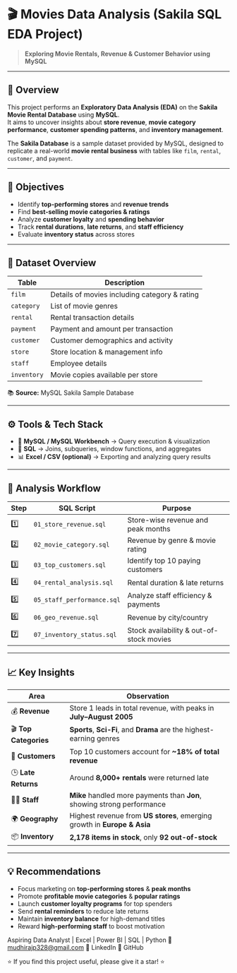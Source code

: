 # 🎬 Movies Data Analysis (Sakila SQL EDA Project)

> **Exploring Movie Rentals, Revenue & Customer Behavior using MySQL**

---

## 📘 Overview

This project performs an **Exploratory Data Analysis (EDA)** on the **Sakila Movie Rental Database** using **MySQL**.  
It aims to uncover insights about **store revenue**, **movie category performance**, **customer spending patterns**, and **inventory management**.  

The **Sakila Database** is a sample dataset provided by MySQL, designed to replicate a real-world **movie rental business** with tables like `film`, `rental`, `customer`, and `payment`.

---

## 🎯 Objectives

- Identify **top-performing stores** and **revenue trends**  
- Find **best-selling movie categories & ratings**  
- Analyze **customer loyalty** and **spending behavior**  
- Track **rental durations**, **late returns**, and **staff efficiency**  
- Evaluate **inventory status** across stores  

---

## 🧩 Dataset Overview

| Table | Description |
|--------|-------------|
| `film` | Details of movies including category & rating |
| `category` | List of movie genres |
| `rental` | Rental transaction details |
| `payment` | Payment and amount per transaction |
| `customer` | Customer demographics and activity |
| `store` | Store location & management info |
| `staff` | Employee details |
| `inventory` | Movie copies available per store |

📚 **Source:** MySQL Sakila Sample Database

---

## ⚙️ Tools & Tech Stack

- 🐬 **MySQL / MySQL Workbench** → Query execution & visualization  
- 🧮 **SQL** → Joins, subqueries, window functions, and aggregates  
- 📊 **Excel / CSV (optional)** → Exporting and analyzing query results  

---

## 🧠 Analysis Workflow

| Step | SQL Script | Purpose |
|------|-------------|----------|
| 1️⃣ | `01_store_revenue.sql` | Store-wise revenue and peak months |
| 2️⃣ | `02_movie_category.sql` | Revenue by genre & movie rating |
| 3️⃣ | `03_top_customers.sql` | Identify top 10 paying customers |
| 4️⃣ | `04_rental_analysis.sql` | Rental duration & late returns |
| 5️⃣ | `05_staff_performance.sql` | Analyze staff efficiency & payments |
| 6️⃣ | `06_geo_revenue.sql` | Revenue by city/country |
| 7️⃣ | `07_inventory_status.sql` | Stock availability & out-of-stock movies |

---

## 📈 Key Insights

| Area | Observation |
|------|--------------|
| 💰 **Revenue** | Store 1 leads in total revenue, with peaks in **July–August 2005** |
| 🎬 **Top Categories** | **Sports**, **Sci-Fi**, and **Drama** are the highest-earning genres |
| 👥 **Customers** | Top 10 customers account for **~18% of total revenue** |
| 🕒 **Late Returns** | Around **8,000+ rentals** were returned late |
| 🧑‍💼 **Staff** | **Mike** handled more payments than **Jon**, showing strong performance |
| 🌍 **Geography** | Highest revenue from **US stores**, emerging growth in **Europe & Asia** |
| 📦 **Inventory** | **2,178 items in stock**, only **92 out-of-stock** |

---

## 💡 Recommendations

- Focus marketing on **top-performing stores** & **peak months**  
- Promote **profitable movie categories** & **popular ratings**  
- Launch **customer loyalty programs** for top spenders  
- Send **rental reminders** to reduce late returns  
- Maintain **inventory balance** for high-demand titles  
- Reward **high-performing staff** to boost motivation  

Aspiring Data Analyst | Excel | Power BI | SQL | Python
📧 mudhirajp328@gmail.com
🔗 LinkedIn
🔗 GitHub

⭐ If you find this project useful, please give it a star! ⭐


